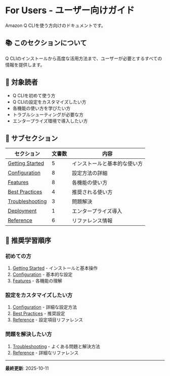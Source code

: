 # For Users - ユーザー向けガイド

Amazon Q CLIを使う方向けのドキュメントです。

## 📚 このセクションについて

Q CLIのインストールから高度な活用方法まで、ユーザーが必要とするすべての情報を提供します。

## 🎯 対象読者

- Q CLIを初めて使う方
- Q CLIの設定をカスタマイズしたい方
- 各機能の使い方を学びたい方
- トラブルシューティングが必要な方
- エンタープライズ環境で導入したい方

## 📖 サブセクション

| セクション | 文書数 | 内容 |
|-----------|--------|------|
| [Getting Started](01_for-users/getting-started/) | 5 | インストールと基本的な使い方 |
| [Configuration](configuration/) | 8 | 設定方法の詳細 |
| [Features](features/) | 8 | 各機能の使い方 |
| [Best Practices](best-practices/) | 4 | 推奨される使い方 |
| [Troubleshooting](troubleshooting/) | 3 | 問題解決 |
| [Deployment](deployment/) | 1 | エンタープライズ導入 |
| [Reference](01_for-users/reference/) | 6 | リファレンス情報 |

## 🚀 推奨学習順序

### 初めての方
1. [Getting Started](01_for-users/getting-started/) - インストールと基本操作
2. [Configuration](configuration/) - 基本的な設定
3. [Features](features/) - 各機能の理解

### 設定をカスタマイズしたい方
1. [Configuration](configuration/) - 詳細な設定方法
2. [Best Practices](best-practices/) - 推奨設定
3. [Reference](01_for-users/reference/) - 設定項目リファレンス

### 問題を解決したい方
1. [Troubleshooting](troubleshooting/) - よくある問題と解決方法
2. [Reference](01_for-users/reference/) - 詳細なリファレンス

---

**最終更新**: 2025-10-11
